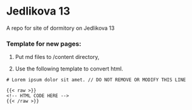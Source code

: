 # Jedlikova 13

A repo for site of dormitory on Jedlikova 13

### Template for new pages:

1. Put md files to /content directory,

2. Use the following template to convert html.

```
# Lorem ipsum dolor sit amet. // DO NOT REMOVE OR MODIFY THIS LINE

{{< raw >}}
<!-- HTML CODE HERE -->
{{< /raw >}}
```